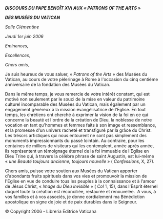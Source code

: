 ***DISCOURS DU PAPE BENOÎT XVI* *AUX « *PATRONS OF THE ARTS* »***

***DES MUSÉES DU VATICAN***

*Salle Clémentine*

*Jeudi 1er juin 2006*

*Eminences,*

*Excellences,*

*Chers amis,*

Je suis heureux de vous saluer, « *Patrons of the Arts* » des Musées du Vatican, au cours de votre pèlerinage à Rome à l'occasion du cinq centième anniversaire de la fondation des Musées du Vatican.

Dans le même temps, je vous remercie de votre intérêt constant, qui est motivé non seulement par le souci de la mise en valeur du patrimoine culturel incomparable des Musées du Vatican, mais également par un engagement généreux à la mission évangélisatrice de l'Eglise. En tout temps, les chrétiens ont cherché à exprimer la vision de la foi en ce qui concerne la beauté et l'ordre de la création de Dieu, la noblesse de notre vocation en tant qu'hommes et femmes faits à son image et ressemblance, et la promesse d'un univers racheté et transfiguré par la grâce du Christ. Les trésors artistiques qui nous entourent ne sont pas simplement des monuments impressionnants du passé lointain. Au contraire, pour les centaines de milliers de visiteurs qui les contemplent, année après année, ils représentent un témoignage éternel de la foi immuable de l'Eglise en Dieu Trine qui, à travers la célèbre phrase de saint Augustin, est lui-même « *une Beauté toujours ancienne, toujours nouvelle* » ( *Confessions*, X, 27).

Chers amis, puisse votre soutien aux Musées du Vatican apporter d'abondants fruits spirituels dans vos vies et promouvoir la mission de l'Eglise en vue de conduire tous les peuples à la connaissance et à l'amour de Jésus Christ, « *Image du Dieu invisible* » ( *Col* 1, 15), dans l'Esprit éternel duquel toute la création est réconciliée, restaurée et renouvelée.  A vous, à vos familles et à vos associés, je donne cordialement ma Bénédiction apostolique en signe de joie et de paix durables dans le Seigneur.

© Copyright 2006 - Libreria Editrice Vaticana